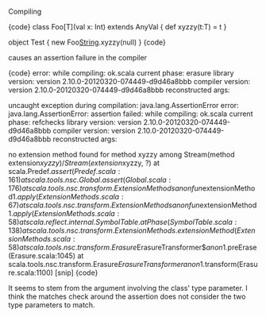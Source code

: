 Compiling

{code}
class Foo[T](val x: Int) extends AnyVal { def xyzzy(t:T) = t } 

object Test {
  new Foo[String](4).xyzzy(null)
}
{code}

causes an assertion failure in the compiler

{code}
error: 
     while compiling:  ok.scala
       current phase:  erasure
     library version:  version 2.10.0-20120320-074449-d9d46a8bbb
    compiler version:  version 2.10.0-20120320-074449-d9d46a8bbb
  reconstructed args:  

uncaught exception during compilation: java.lang.AssertionError
error: java.lang.AssertionError: assertion failed: 
     while compiling:  ok.scala
       current phase:  refchecks
     library version:  version 2.10.0-20120320-074449-d9d46a8bbb
    compiler version:  version 2.10.0-20120320-074449-d9d46a8bbb
  reconstructed args:  

no extension method found for method xyzzy among Stream(method extension$xyzzy)/Stream(extension$xyzzy, ?)
	at scala.Predef$.assert(Predef.scala:161)
	at scala.tools.nsc.Global.assert(Global.scala:176)
	at scala.tools.nsc.transform.ExtensionMethods$$anonfun$extensionMethod$1.apply(ExtensionMethods.scala:67)
	at scala.tools.nsc.transform.ExtensionMethods$$anonfun$extensionMethod$1.apply(ExtensionMethods.scala:58)
	at scala.reflect.internal.SymbolTable.atPhase(SymbolTable.scala:138)
	at scala.tools.nsc.transform.ExtensionMethods.extensionMethod(ExtensionMethods.scala:58)
	at scala.tools.nsc.transform.Erasure$ErasureTransformer$$anon$1.preErase(Erasure.scala:1045)
	at scala.tools.nsc.transform.Erasure$ErasureTransformer$$anon$1.transform(Erasure.scala:1100)
        [snip]
{code}

It seems to stem from the argument involving the class' type parameter. I think the matches check around the assertion does not consider the two type parameters to match.
